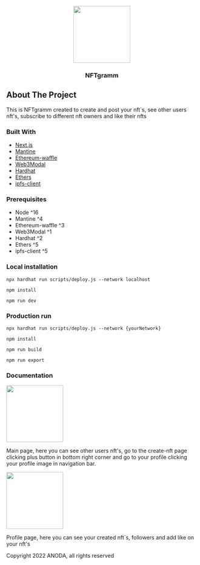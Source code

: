 <!-- PROJECT LOGO -->
<br />
<div align="center">
    <img src="http://drive.google.com/uc?export=view&id=1d5ggFl97Cyh806YF_NQX1Z7wevXODDoj" width="150px" alt="">
  </a>

<h3 align="center">NFTgramm</h3>
</div>

<!-- ABOUT THE PROJECT -->

## About The Project

This is NFTgramm created to create and post your nft`s, see other users nft's, subscribe to different nft owners and like their nfts

### Built With

- [Next.js](https://nextjs.org/)
- [Mantine](https://mantine.dev/)
- [Ethereum-waffle](https://getwaffle.io/)
- [Web3Modal](https://web3modal.com/)
- [Hardhat](https://hardhat.org/)
- [Ethers](https://docs.ethers.io/)
- [ipfs-client](https://docs.ipfs.io/)

<!-- GETTING STARTED -->

### Prerequisites

- Node ^16
- Mantine ^4
- Ethereum-waffle ^3
- Web3Modal ^1
- Hardhat ^2
- Ethers ^5
- ipfs-client ^5

### Local installation

`npx hardhat run scripts/deploy.js --network localhost`

`npm install`

`npm run dev`

### Production run

`npx hardhat run scripts/deploy.js --network {yourNetwork}`

`npm install`

`npm run build`

`npm run export`

### Documentation

<img src="https://drive.google.com/file/d/1GXpBH_i5MZp7uqhuVeCb5v4P3ux4CsiY/view?usp=sharing" width="150px" alt="">

Main page, here you can see other users nft's, go to the create-nft page clicking plus button in bottom right corner and go to your profile clicking your profile image in navigation bar.

<img src="https://drive.google.com/file/d/1umiW6gA4ZVIt1uTkL5i9SyimI3fvKuPV/view?usp=sharing" width="150px" alt="">

Profile page, here you can see your created nft`s, followers and add like on your nft's

Copyright 2022 ANODA, all rights reserved

